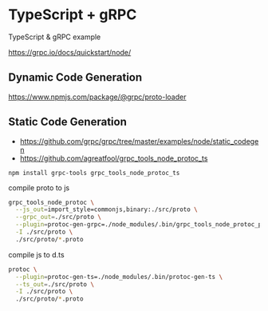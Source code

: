 # TypeScript + gRPC

TypeScript & gRPC example

<https://grpc.io/docs/quickstart/node/>

## Dynamic Code Generation

<https://www.npmjs.com/package/@grpc/proto-loader>

## Static Code Generation

- <https://github.com/grpc/grpc/tree/master/examples/node/static_codegen>
- <https://github.com/agreatfool/grpc_tools_node_protoc_ts>

`npm install grpc-tools grpc_tools_node_protoc_ts`

compile proto to js

```sh
grpc_tools_node_protoc \
  --js_out=import_style=commonjs,binary:./src/proto \
  --grpc_out=./src/proto \
  --plugin=protoc-gen-grpc=./node_modules/.bin/grpc_tools_node_protoc_plugin \
  -I ./src/proto \
  ./src/proto/*.proto
```

compile js to d.ts

```sh
protoc \
  --plugin=protoc-gen-ts=./node_modules/.bin/protoc-gen-ts \
  --ts_out=./src/proto \
  -I ./src/proto \
  ./src/proto/*.proto
```
